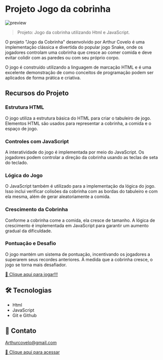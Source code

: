 # Projeto Jogo da cobrinha
![preview](./.github/trafego.gif)

> Projeto: Jogo da cobrinha utilizando Html e JavaScript.

O projeto "Jogo da Cobrinha" desenvolvido por Arthur Covelo é uma implementação clássica e divertida do popular jogo Snake, onde os jogadores controlam uma cobrinha que cresce ao comer comida e deve evitar colidir com as paredes ou com seu próprio corpo.

 O jogo é construído utilizando a linguagem de marcação HTML e é uma excelente demonstração de como conceitos de programação podem ser aplicados de forma prática e criativa.

 ## Recursos do Projeto

### Estrutura HTML
O jogo utiliza a estrutura básica do HTML para criar o tabuleiro de jogo. 
Elementos HTML são usados para representar a cobrinha, a comida e o espaço de jogo.

### Controles com JavaScript
A interatividade do jogo é implementada por meio do JavaScript. Os jogadores podem controlar a direção da cobrinha usando as teclas de seta do teclado.

### Lógica do Jogo
O JavaScript também é utilizado para a implementação da lógica do jogo. Isso inclui verificar colisões da cobrinha com as bordas do tabuleiro e com ela mesma, além de gerar aleatoriamente a comida.

### Crescimento da Cobrinha
Conforme a cobrinha come a comida, ela cresce de tamanho. A lógica de crescimento é implementada em JavaScript para garantir um aumento gradual da dificuldade.

### Pontuação e Desafio
O jogo mantém um sistema de pontuação, incentivando os jogadores a superarem seus recordes anteriores. À medida que a cobrinha cresce, o jogo se torna mais desafiador.

[🔗 Clique aqui para jogar!!!](https://arthurcovelo.github.io/Jogo-da-Cobrinha/)
## 🛠 Tecnologias

- Html
- JavaScript
- Git e Github

## 🖤 Contato

Arthurcovelo@gmail.com

[🔗 Clique aqui para acessar](https://arthurcovelo.github.io/ProjetoWeb_Profile/)

